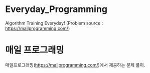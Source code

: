 # Everyday_Programming
Algorithm Training Everyday! (Problem source : https://mailprogramming.com/)

# 매일 프로그래밍
매일프로그래밍(https://mailprogramming.com/)에서 제공하는 문제 풀이.
